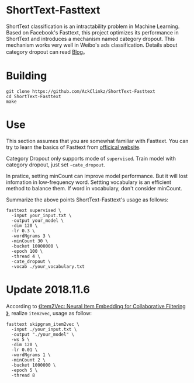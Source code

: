 # ShortText-Fasttext

ShortText classification is an intractability problem in Machine Learning. Based on Facebook's Fasttext, this project optimizes its performance in ShortText and introduces a mechanism named category dropout. This mechanism works very well in Weibo's ads classification. Details about category dropout can read [Blog](https://blog.csdn.net/AckClinkz/article/details/81907903)。

# Building

```shell
git clone https://github.com/AckClinkz/ShortText-Fasttext
cd ShortText-Fasttext
make
```
# Use

This section assumes that you are somewhat familiar with Fasttext. You can try to learn the basics of Fasttext from [officical website](https://github.com/facebookresearch/fastText).

Category Dropout only supports mode of `supervised`. Train model with category dropout, just set `-cate_dropout`.

In pratice, setting minCount can improve model performance. But it will lost infomation in low-frequency word. Settting vocabulary is an efficient method to balance them. If word in vocabulary, don't consider minCount.

Summarize the above points ShortText-Fasttext's usage as follows:

```
fasttext supervised \
  -input your_input.txt \
  -output your_model \
  -dim 120 \
  -lr 0.3 \
  -wordNgrams 3 \
  -minCount 30 \
  -bucket 10000000 \
  -epoch 100 \
  -thread 4 \
  -cate_dropout \
  -vocab ./your_vocabulary.txt
```

# Update 2018.11.6

According to [《Item2Vec: Neural Item Embedding for Collaborative Filtering 》](https://arxiv.org/vc/arxiv/papers/1603/1603.04259v2.pdf), realize `item2vec`, usage as follow:

```
fasttext skipgram_item2vec \
  -input ./your_input.txt \
  -output "./your_model" \
  -ws 5 \
  -dim 120 \
  -lr 0.01 \
  -wordNgrams 1 \
  -minCount 2 \
  -bucket 1000000 \
  -epoch 5 \
  -thread 8
```
